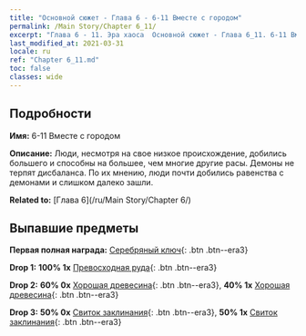 ```yaml
---
title: "Основной сюжет - Глава 6 - 6-11 Вместе с городом"
permalink: /Main Story/Chapter 6_11/
excerpt: "Глава 6 - 11. Эра хаоса  Основной сюжет - Глава 6_11. 6-11 Вместе с городом"
last_modified_at: 2021-03-31
locale: ru
ref: "Chapter 6_11.md"
toc: false
classes: wide
---
```


## Подробности

 **Имя:** 6-11 Вместе с городом

 **Описание:** Люди, несмотря на свое низкое происхождение, добились большего и способны на большее, чем многие другие расы. Демоны не терпят дисбаланса. По их мнению, люди почти добились равенства с демонами и слишком далеко зашли.

 **Related to:** [Глава 6](/ru/Main Story/Chapter 6/)

## Выпавшие предметы

 **Первая полная награда:** [Серебряный ключ](/ru/Items/con_693/){: .btn .btn--era3}

 **Drop 1:** **100% 1x** [Превосходная руда](/ru/Items/mat_19/){: .btn .btn--era3}

 **Drop 2:** **60% 0x** [Хорошая древесина](/ru/Items/mat_13/){: .btn .btn--era3}, **40% 1x** [Хорошая древесина](/ru/Items/mat_13/){: .btn .btn--era3}

 **Drop 3:** **50% 0x** [Свиток заклинания](/ru/Items/con_694/){: .btn .btn--era3}, **50% 1x** [Свиток заклинания](/ru/Items/con_694/){: .btn .btn--era3}

